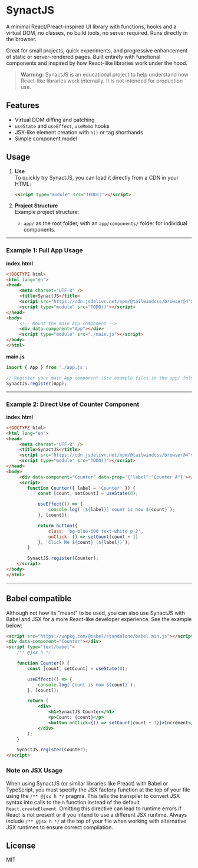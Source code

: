 # SynactJS

A minimal React/Preact-inspired UI library with functions, hooks and a virtual DOM, no classes, no build tools, no server required. Runs directly in the browser.

Great for small projects, quick experiments, and progressive enhancement of static or server-rendered pages. Built entirely with functional components and inspired by how React-like libraries work under the hood.

> **Warning:** SynactJS is an educational project to help understand how React-like libraries work internally. It is not intended for production use.

## Features

- Virtual DOM diffing and patching
- `useState` and `useEffect`, `useMemo` hooks
- JSX-like element creation with `h()` or tag shorthands
- Simple component model

## Usage

1. **Use**  
    To quickly try SynactJS, you can load it directly from a CDN in your HTML:

    ```html
    <script type="module" src="TODO()"></script>
    ```

2. **Project Structure**  
    Example project structure:
    - `app/` as the root folder, with an `app/components/` folder for individual components.

---

### Example 1: Full App Usage

**index.html**
```html
<!DOCTYPE html>
<html lang="en">
<head>
     <meta charset="UTF-8" />
     <title>SynactJS</title>
     <script src="https://cdn.jsdelivr.net/npm/@tailwindcss/browser@4"></script>
     <script type="module" src="TODO()"></script>
</head>
<body>
     <!-- Mount the main App component -->
     <div data-component="App"></div>
     <script type="module" src="./main.js"></script>
</body>
</html>
```

**main.js**
```js
import { App } from './app.js';

// Register your main App component (See example files in the app/ folder)
SynactJS.register(App);
```

---

### Example 2: Direct Use of Counter Component

**index.html**
```html
<!DOCTYPE html>
<html lang="en">
<head>
     <meta charset="UTF-8" />
     <title>SynactJS</title>
     <script src="https://cdn.jsdelivr.net/npm/@tailwindcss/browser@4"></script>
     <script type="module" src="TODO()"></script>
</head>
<body>
     <div data-component="Counter" data-prop='{"label":"Counter A"}'></div>
     <script>
        function Counter({ label = 'Counter' }) {
            const [count, setCount] = useState(0);

            useEffect(() => {
                console.log(`[${label}] count is now ${count}`);
            }, [count]);

            return button({
                class: 'bg-blue-600 text-white p-2',
                onClick: () => setCount(count + 1)
            }, `Click Me ${count} (${label})`);
        }

        SynactJS.register(Counter);
    </script>
</body>
</html>
```

---

## Babel compatible

Although not how its "meant" to be used, you can also use SynactJS with Babel and JSX for a more React-like developer experience. See the example below:

```html
<script src="https://unpkg.com/@babel/standalone/babel.min.js"></script>
<div data-component="Counter"></div>
<script type="text/babel">
    /** @jsx h */

    function Counter() {
        const [count, setCount] = useState(0);

        useEffect(() => {
            console.log(`Count is now ${count}`);
        }, [count]);

        return (
            <div>
                <h1>SynactJS Counter</h1>
                <p>Count: {count}</p>
                <button onClick={() => setCount(count + 1)}>Increment</button>
            </div>
        );
    }

    SynactJS.register(Counter); 
</script>
```

### Note on JSX Usage

When using SynactJS (or similar libraries like Preact) with Babel or TypeScript, you must specify the JSX factory function at the top of your file using the `/** @jsx h */` pragma. This tells the transpiler to convert JSX syntax into calls to the `h` function instead of the default `React.createElement`. Omitting this directive can lead to runtime errors if React is not present or if you intend to use a different JSX runtime. Always include `/** @jsx h */` at the top of your file when working with alternative JSX runtimes to ensure correct compilation.

## License

MIT